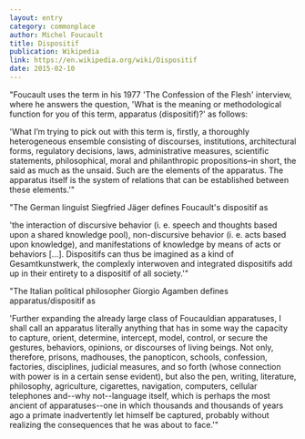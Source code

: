 ```yaml
---
layout: entry
category: commonplace
author: Michel Foucault
title: Dispositif
publication: Wikipedia
link: https://en.wikipedia.org/wiki/Dispositif
date: 2015-02-10
---
```


"Foucault uses the term in his 1977 'The Confession of the Flesh' interview, where he answers the question, 'What is the meaning or methodological function for you of this term, apparatus (dispositif)?' as follows:

'What I’m trying to pick out with this term is, firstly, a thoroughly heterogeneous ensemble consisting of discourses, institutions, architectural forms, regulatory decisions, laws, administrative measures, scientific statements, philosophical, moral and philanthropic propositions–in short, the said as much as the unsaid. Such are the elements of the apparatus. The apparatus itself is the system of relations that can be established between these elements.'"

"The German linguist Siegfried Jäger defines Foucault's dispositif as

'the interaction of discursive behavior (i. e. speech and thoughts based upon a shared knowledge pool), non-discursive behavior (i. e. acts based upon knowledge), and manifestations of knowledge by means of acts or behaviors [...]. Dispositifs can thus be imagined as a kind of Gesamtkunstwerk, the complexly interwoven and integrated dispositifs add up in their entirety to a dispositif of all society.'"

"The Italian political philosopher Giorgio Agamben defines apparatus/dispositif as

'Further expanding the already large class of Foucauldian apparatuses, I shall call an apparatus literally anything that has in some way the capacity to capture, orient, determine, intercept, model, control, or secure the gestures, behaviors, opinions, or discourses of living beings. Not only, therefore, prisons, madhouses, the panopticon, schools, confession, factories, disciplines, judicial measures, and so forth (whose connection with power is in a certain sense evident), but also the pen, writing, literature, philosophy, agriculture, cigarettes, navigation, computers, cellular telephones and--why not--language itself, which is perhaps the most ancient of apparatuses--one in which thousands and thousands of years ago a primate inadvertently let himself be captured, probably without realizing the consequences that he was about to face.'"

